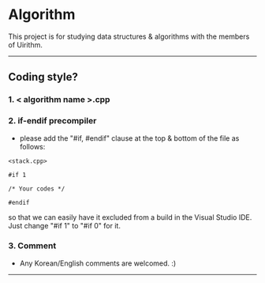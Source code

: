 # Algorithm
This project is for studying data structures & algorithms with the members of Uirithm.

-----------------------------------------------------------------------------
## Coding style?

### 1. < algorithm name >.cpp
### 2. if-endif precompiler
  
  - please add the "#if, #endif" clause at the top & bottom of the file as follows:
  
  ```
  <stack.cpp>
  
  #if 1
  
  /* Your codes */
  
  #endif 
  
  ```
  
  so that we can easily have it excluded from a build in the Visual Studio IDE. Just change "#if 1" to "#if 0" for it.
  
### 3. Comment

  - Any Korean/English comments are welcomed. :)
  
-----------------------------------------------------------------------------
